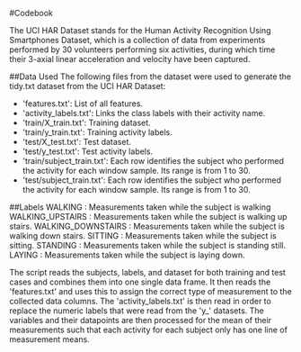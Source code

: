 #Codebook

The UCI HAR Dataset stands for the Human Activity Recognition Using Smartphones Dataset,
which is a collection of data from experiments performed by 30 volunteers performing six
activities, during which time their 3-axial linear acceleration and velocity have been
captured.

##Data Used
The following files from the dataset were used to generate the tidy.txt dataset from the
UCI HAR Dataset:

- 'features.txt': List of all features.
- 'activity_labels.txt': Links the class labels with their activity name.
- 'train/X_train.txt': Training dataset.
- 'train/y_train.txt': Training activity labels.
- 'test/X_test.txt': Test dataset.
- 'test/y_test.txt': Test activity labels.
- 'train/subject_train.txt': Each row identifies the subject who performed the activity 
	for each window sample. Its range is from 1 to 30. 
- 'test/subject_train.txt': Each row identifies the subject who performed the activity 
	for each window sample. Its range is from 1 to 30. 

##Labels
WALKING : Measurements taken while the subject is walking
WALKING_UPSTAIRS : Measurements taken while the subject is walking up stairs.
WALKING_DOWNSTAIRS : Measurements taken while the subject is walking down stairs.
SITTING : Measurements taken while the subject is sitting.
STANDING : Measurements taken while the subject is standing still.
LAYING : Measurements taken while the subject is laying down.

The script reads the subjects, labels, and dataset for both training and test cases and
combines them into one single data frame. It then reads the 'features.txt' and uses this 
to assign the correct type of measurement to the collected data columns. The 
'activity_labels.txt' is then read in order to replace the numeric labels that were read
from the 'y_' datasets. The variables and their datapoints are then processed for the mean
 of their measurements such that each activity for each subject only has one line of 
 measurement means. 
